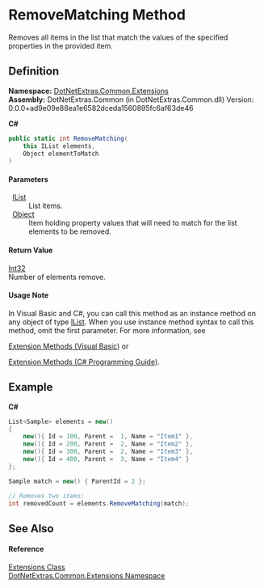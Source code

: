 # RemoveMatching Method


Removes all items in the list that match the values of the specified properties in the provided item.



## Definition
**Namespace:** <a href="9184e3b0-90b9-a3bc-0ea0-71d3642c662f.md">DotNetExtras.Common.Extensions</a>  
**Assembly:** DotNetExtras.Common (in DotNetExtras.Common.dll) Version: 0.0.0+ad9e09e88ea1e6582dceda1560895fc6af63de46

**C#**
``` C#
public static int RemoveMatching(
	this IList elements,
	Object elementToMatch
)
```



#### Parameters
<dl><dt>  <a href="https://learn.microsoft.com/dotnet/api/system.collections.ilist" target="_blank" rel="noopener noreferrer">IList</a></dt><dd>List items.</dd><dt>  <a href="https://learn.microsoft.com/dotnet/api/system.object" target="_blank" rel="noopener noreferrer">Object</a></dt><dd>Item holding property values that will need to match for the list elements to be removed.</dd></dl>

#### Return Value
<a href="https://learn.microsoft.com/dotnet/api/system.int32" target="_blank" rel="noopener noreferrer">Int32</a>  
Number of elements remove.

#### Usage Note
In Visual Basic and C#, you can call this method as an instance method on any object of type <a href="https://learn.microsoft.com/dotnet/api/system.collections.ilist" target="_blank" rel="noopener noreferrer">IList</a>. When you use instance method syntax to call this method, omit the first parameter. For more information, see <a href="https://docs.microsoft.com/dotnet/visual-basic/programming-guide/language-features/procedures/extension-methods" target="_blank" rel="noopener noreferrer">

Extension Methods (Visual Basic)</a> or <a href="https://docs.microsoft.com/dotnet/csharp/programming-guide/classes-and-structs/extension-methods" target="_blank" rel="noopener noreferrer">

Extension Methods (C# Programming Guide)</a>.

## Example


**C#**  
``` C#
List<Sample> elements = new()
{
    new(){ Id = 100, Parent =  1, Name = "Item1" },
    new(){ Id = 200, Parent =  2, Name = "Item2" },
    new(){ Id = 300, Parent =  2, Name = "Item3" },
    new(){ Id = 400, Parent =  3, Name = "Item4" }
};

Sample match = new() { ParentId = 2 };

// Removes two items:
int removedCount = elements.RemoveMatching(match);
```


## See Also


#### Reference
<a href="cd9aff4b-4a32-a8a4-5f57-e5fc9dbf4b67.md">Extensions Class</a>  
<a href="9184e3b0-90b9-a3bc-0ea0-71d3642c662f.md">DotNetExtras.Common.Extensions Namespace</a>  
